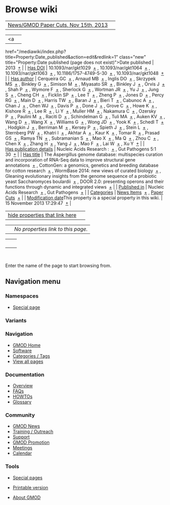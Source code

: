 



<span id="top"></span>




# <span dir="auto">Browse wiki</span>






|  |  |
|----|----|
| [News/GMOD Paper Cuts, Nov 15th, 2013](/wiki/News/GMOD_Paper_Cuts,_Nov_15th,_2013 "News/GMOD Paper Cuts, Nov 15th, 2013") |  |

|  |  |
|----|----|
| <a
href="/mediawiki/index.php?title=Property:Date_published&amp;action=edit&amp;redlink=1"
class="new"
title="Property:Date published (page does not exist)">Date published</a> | <span class="smwb-value">2013  <span class="smwsearch">[+](/wiki/Special%3ASearchByProperty/Date-20published/2013 "Special%3ASearchByProperty/Date-20published/2013")</span></span> |
| <a
href="/mediawiki/index.php?title=Property:Has_DOI&amp;action=edit&amp;redlink=1"
class="new" title="Property:Has DOI (page does not exist)">Has DOI</a> | <span class="smwb-value">10.1093/nar/gkt1029  <span class="smwsearch">[+](/wiki/Special%3ASearchByProperty/Has-20DOI/10.1093-2Fnar-2Fgkt1029 "Special%3ASearchByProperty/Has-20DOI/10.1093-2Fnar-2Fgkt1029")</span></span> , <span class="smwb-value">10.1093/nar/gkt1064  <span class="smwsearch">[+](/wiki/Special%3ASearchByProperty/Has-20DOI/10.1093-2Fnar-2Fgkt1064 "Special%3ASearchByProperty/Has-20DOI/10.1093-2Fnar-2Fgkt1064")</span></span> , <span class="smwb-value">10.1093/nar/gkt1063  <span class="smwsearch">[+](/wiki/Special%3ASearchByProperty/Has-20DOI/10.1093-2Fnar-2Fgkt1063 "Special%3ASearchByProperty/Has-20DOI/10.1093-2Fnar-2Fgkt1063")</span></span> , <span class="smwb-value">10.1186/1757-4749-5-30  <span class="smwsearch">[+](/wiki/Special%3ASearchByProperty/Has-20DOI/10.1186-2F1757-2D4749-2D5-2D30 "Special%3ASearchByProperty/Has-20DOI/10.1186-2F1757-2D4749-2D5-2D30")</span></span> , <span class="smwb-value">10.1093/nar/gkt1048  <span class="smwsearch">[+](/wiki/Special%3ASearchByProperty/Has-20DOI/10.1093-2Fnar-2Fgkt1048 "Special%3ASearchByProperty/Has-20DOI/10.1093-2Fnar-2Fgkt1048")</span></span> |
| <a
href="/mediawiki/index.php?title=Property:Has_author&amp;action=edit&amp;redlink=1"
class="new"
title="Property:Has author (page does not exist)">Has author</a> | <span class="smwb-value">Cerqueira GC  <span class="smwsearch">[+](/wiki/Special%3ASearchByProperty/Has-20author/Cerqueira-20GC "Special%3ASearchByProperty/Has-20author/Cerqueira-20GC")</span></span> , <span class="smwb-value">Arnaud MB  <span class="smwsearch">[+](/wiki/Special%3ASearchByProperty/Has-20author/Arnaud-20MB "Special%3ASearchByProperty/Has-20author/Arnaud-20MB")</span></span> , <span class="smwb-value">Inglis DO  <span class="smwsearch">[+](/wiki/Special%3ASearchByProperty/Has-20author/Inglis-20DO "Special%3ASearchByProperty/Has-20author/Inglis-20DO")</span></span> , <span class="smwb-value">Skrzypek MS  <span class="smwsearch">[+](/wiki/Special%3ASearchByProperty/Has-20author/Skrzypek-20MS "Special%3ASearchByProperty/Has-20author/Skrzypek-20MS")</span></span> , <span class="smwb-value">Binkley G  <span class="smwsearch">[+](/wiki/Special%3ASearchByProperty/Has-20author/Binkley-20G "Special%3ASearchByProperty/Has-20author/Binkley-20G")</span></span> , <span class="smwb-value">Simison M  <span class="smwsearch">[+](/wiki/Special%3ASearchByProperty/Has-20author/Simison-20M "Special%3ASearchByProperty/Has-20author/Simison-20M")</span></span> , <span class="smwb-value">Miyasato SR  <span class="smwsearch">[+](/wiki/Special%3ASearchByProperty/Has-20author/Miyasato-20SR "Special%3ASearchByProperty/Has-20author/Miyasato-20SR")</span></span> , <span class="smwb-value">Binkley J  <span class="smwsearch">[+](/wiki/Special%3ASearchByProperty/Has-20author/Binkley-20J "Special%3ASearchByProperty/Has-20author/Binkley-20J")</span></span> , <span class="smwb-value">Orvis J  <span class="smwsearch">[+](/wiki/Special%3ASearchByProperty/Has-20author/Orvis-20J "Special%3ASearchByProperty/Has-20author/Orvis-20J")</span></span> , <span class="smwb-value">Shah P  <span class="smwsearch">[+](/wiki/Special%3ASearchByProperty/Has-20author/Shah-20P "Special%3ASearchByProperty/Has-20author/Shah-20P")</span></span> , <span class="smwb-value">Wymore F  <span class="smwsearch">[+](/wiki/Special%3ASearchByProperty/Has-20author/Wymore-20F "Special%3ASearchByProperty/Has-20author/Wymore-20F")</span></span> , <span class="smwb-value">Sherlock G  <span class="smwsearch">[+](/wiki/Special%3ASearchByProperty/Has-20author/Sherlock-20G "Special%3ASearchByProperty/Has-20author/Sherlock-20G")</span></span> , <span class="smwb-value">Wortman JR  <span class="smwsearch">[+](/wiki/Special%3ASearchByProperty/Has-20author/Wortman-20JR "Special%3ASearchByProperty/Has-20author/Wortman-20JR")</span></span> , <span class="smwb-value">Yu J  <span class="smwsearch">[+](/wiki/Special%3ASearchByProperty/Has-20author/Yu-20J "Special%3ASearchByProperty/Has-20author/Yu-20J")</span></span> , <span class="smwb-value">Jung S  <span class="smwsearch">[+](/wiki/Special%3ASearchByProperty/Has-20author/Jung-20S "Special%3ASearchByProperty/Has-20author/Jung-20S")</span></span> , <span class="smwb-value">Cheng CH  <span class="smwsearch">[+](/wiki/Special%3ASearchByProperty/Has-20author/Cheng-20CH "Special%3ASearchByProperty/Has-20author/Cheng-20CH")</span></span> , <span class="smwb-value">Ficklin SP  <span class="smwsearch">[+](/wiki/Special%3ASearchByProperty/Has-20author/Ficklin-20SP "Special%3ASearchByProperty/Has-20author/Ficklin-20SP")</span></span> , <span class="smwb-value">Lee T  <span class="smwsearch">[+](/wiki/Special%3ASearchByProperty/Has-20author/Lee-20T "Special%3ASearchByProperty/Has-20author/Lee-20T")</span></span> , <span class="smwb-value">Zheng P  <span class="smwsearch">[+](/wiki/Special%3ASearchByProperty/Has-20author/Zheng-20P "Special%3ASearchByProperty/Has-20author/Zheng-20P")</span></span> , <span class="smwb-value">Jones D  <span class="smwsearch">[+](/wiki/Special%3ASearchByProperty/Has-20author/Jones-20D "Special%3ASearchByProperty/Has-20author/Jones-20D")</span></span> , <span class="smwb-value">Percy RG  <span class="smwsearch">[+](/wiki/Special%3ASearchByProperty/Has-20author/Percy-20RG "Special%3ASearchByProperty/Has-20author/Percy-20RG")</span></span> , <span class="smwb-value">Main D  <span class="smwsearch">[+](/wiki/Special%3ASearchByProperty/Has-20author/Main-20D "Special%3ASearchByProperty/Has-20author/Main-20D")</span></span> , <span class="smwb-value">Harris TW  <span class="smwsearch">[+](/wiki/Special%3ASearchByProperty/Has-20author/Harris-20TW "Special%3ASearchByProperty/Has-20author/Harris-20TW")</span></span> , <span class="smwb-value">Baran J  <span class="smwsearch">[+](/wiki/Special%3ASearchByProperty/Has-20author/Baran-20J "Special%3ASearchByProperty/Has-20author/Baran-20J")</span></span> , <span class="smwb-value">Bieri T  <span class="smwsearch">[+](/wiki/Special%3ASearchByProperty/Has-20author/Bieri-20T "Special%3ASearchByProperty/Has-20author/Bieri-20T")</span></span> , <span class="smwb-value">Cabunoc A  <span class="smwsearch">[+](/wiki/Special%3ASearchByProperty/Has-20author/Cabunoc-20A "Special%3ASearchByProperty/Has-20author/Cabunoc-20A")</span></span> , <span class="smwb-value">Chan J  <span class="smwsearch">[+](/wiki/Special%3ASearchByProperty/Has-20author/Chan-20J "Special%3ASearchByProperty/Has-20author/Chan-20J")</span></span> , <span class="smwb-value">Chen WJ  <span class="smwsearch">[+](/wiki/Special%3ASearchByProperty/Has-20author/Chen-20WJ "Special%3ASearchByProperty/Has-20author/Chen-20WJ")</span></span> , <span class="smwb-value">Davis P  <span class="smwsearch">[+](/wiki/Special%3ASearchByProperty/Has-20author/Davis-20P "Special%3ASearchByProperty/Has-20author/Davis-20P")</span></span> , <span class="smwb-value">Done J  <span class="smwsearch">[+](/wiki/Special%3ASearchByProperty/Has-20author/Done-20J "Special%3ASearchByProperty/Has-20author/Done-20J")</span></span> , <span class="smwb-value">Grove C  <span class="smwsearch">[+](/wiki/Special%3ASearchByProperty/Has-20author/Grove-20C "Special%3ASearchByProperty/Has-20author/Grove-20C")</span></span> , <span class="smwb-value">Howe K  <span class="smwsearch">[+](/wiki/Special%3ASearchByProperty/Has-20author/Howe-20K "Special%3ASearchByProperty/Has-20author/Howe-20K")</span></span> , <span class="smwb-value">Kishore R  <span class="smwsearch">[+](/wiki/Special%3ASearchByProperty/Has-20author/Kishore-20R "Special%3ASearchByProperty/Has-20author/Kishore-20R")</span></span> , <span class="smwb-value">Lee R  <span class="smwsearch">[+](/wiki/Special%3ASearchByProperty/Has-20author/Lee-20R "Special%3ASearchByProperty/Has-20author/Lee-20R")</span></span> , <span class="smwb-value">Li Y  <span class="smwsearch">[+](/wiki/Special%3ASearchByProperty/Has-20author/Li-20Y "Special%3ASearchByProperty/Has-20author/Li-20Y")</span></span> , <span class="smwb-value">Muller HM  <span class="smwsearch">[+](/wiki/Special%3ASearchByProperty/Has-20author/Muller-20HM "Special%3ASearchByProperty/Has-20author/Muller-20HM")</span></span> , <span class="smwb-value">Nakamura C  <span class="smwsearch">[+](/wiki/Special%3ASearchByProperty/Has-20author/Nakamura-20C "Special%3ASearchByProperty/Has-20author/Nakamura-20C")</span></span> , <span class="smwb-value">Ozersky P  <span class="smwsearch">[+](/wiki/Special%3ASearchByProperty/Has-20author/Ozersky-20P "Special%3ASearchByProperty/Has-20author/Ozersky-20P")</span></span> , <span class="smwb-value">Paulini M  <span class="smwsearch">[+](/wiki/Special%3ASearchByProperty/Has-20author/Paulini-20M "Special%3ASearchByProperty/Has-20author/Paulini-20M")</span></span> , <span class="smwb-value">Raciti D  <span class="smwsearch">[+](/wiki/Special%3ASearchByProperty/Has-20author/Raciti-20D "Special%3ASearchByProperty/Has-20author/Raciti-20D")</span></span> , <span class="smwb-value">Schindelman G  <span class="smwsearch">[+](/wiki/Special%3ASearchByProperty/Has-20author/Schindelman-20G "Special%3ASearchByProperty/Has-20author/Schindelman-20G")</span></span> , <span class="smwb-value">Tuli MA  <span class="smwsearch">[+](/wiki/Special%3ASearchByProperty/Has-20author/Tuli-20MA "Special%3ASearchByProperty/Has-20author/Tuli-20MA")</span></span> , <span class="smwb-value">Auken KV  <span class="smwsearch">[+](/wiki/Special%3ASearchByProperty/Has-20author/Auken-20KV "Special%3ASearchByProperty/Has-20author/Auken-20KV")</span></span> , <span class="smwb-value">Wang D  <span class="smwsearch">[+](/wiki/Special%3ASearchByProperty/Has-20author/Wang-20D "Special%3ASearchByProperty/Has-20author/Wang-20D")</span></span> , <span class="smwb-value">Wang X  <span class="smwsearch">[+](/wiki/Special%3ASearchByProperty/Has-20author/Wang-20X "Special%3ASearchByProperty/Has-20author/Wang-20X")</span></span> , <span class="smwb-value">Williams G  <span class="smwsearch">[+](/wiki/Special%3ASearchByProperty/Has-20author/Williams-20G "Special%3ASearchByProperty/Has-20author/Williams-20G")</span></span> , <span class="smwb-value">Wong JD  <span class="smwsearch">[+](/wiki/Special%3ASearchByProperty/Has-20author/Wong-20JD "Special%3ASearchByProperty/Has-20author/Wong-20JD")</span></span> , <span class="smwb-value">Yook K  <span class="smwsearch">[+](/wiki/Special%3ASearchByProperty/Has-20author/Yook-20K "Special%3ASearchByProperty/Has-20author/Yook-20K")</span></span> , <span class="smwb-value">Schedl T  <span class="smwsearch">[+](/wiki/Special%3ASearchByProperty/Has-20author/Schedl-20T "Special%3ASearchByProperty/Has-20author/Schedl-20T")</span></span> , <span class="smwb-value">Hodgkin J  <span class="smwsearch">[+](/wiki/Special%3ASearchByProperty/Has-20author/Hodgkin-20J "Special%3ASearchByProperty/Has-20author/Hodgkin-20J")</span></span> , <span class="smwb-value">Berriman M  <span class="smwsearch">[+](/wiki/Special%3ASearchByProperty/Has-20author/Berriman-20M "Special%3ASearchByProperty/Has-20author/Berriman-20M")</span></span> , <span class="smwb-value">Kersey P  <span class="smwsearch">[+](/wiki/Special%3ASearchByProperty/Has-20author/Kersey-20P "Special%3ASearchByProperty/Has-20author/Kersey-20P")</span></span> , <span class="smwb-value">Spieth J  <span class="smwsearch">[+](/wiki/Special%3ASearchByProperty/Has-20author/Spieth-20J "Special%3ASearchByProperty/Has-20author/Spieth-20J")</span></span> , <span class="smwb-value">Stein L  <span class="smwsearch">[+](/wiki/Special%3ASearchByProperty/Has-20author/Stein-20L "Special%3ASearchByProperty/Has-20author/Stein-20L")</span></span> , <span class="smwb-value">Sternberg PW  <span class="smwsearch">[+](/wiki/Special%3ASearchByProperty/Has-20author/Sternberg-20PW "Special%3ASearchByProperty/Has-20author/Sternberg-20PW")</span></span> , <span class="smwb-value">Khatri I  <span class="smwsearch">[+](/wiki/Special%3ASearchByProperty/Has-20author/Khatri-20I "Special%3ASearchByProperty/Has-20author/Khatri-20I")</span></span> , <span class="smwb-value">Akhtar A  <span class="smwsearch">[+](/wiki/Special%3ASearchByProperty/Has-20author/Akhtar-20A "Special%3ASearchByProperty/Has-20author/Akhtar-20A")</span></span> , <span class="smwb-value">Kaur K  <span class="smwsearch">[+](/wiki/Special%3ASearchByProperty/Has-20author/Kaur-20K "Special%3ASearchByProperty/Has-20author/Kaur-20K")</span></span> , <span class="smwb-value">Tomar R  <span class="smwsearch">[+](/wiki/Special%3ASearchByProperty/Has-20author/Tomar-20R "Special%3ASearchByProperty/Has-20author/Tomar-20R")</span></span> , <span class="smwb-value">Prasad GS  <span class="smwsearch">[+](/wiki/Special%3ASearchByProperty/Has-20author/Prasad-20GS "Special%3ASearchByProperty/Has-20author/Prasad-20GS")</span></span> , <span class="smwb-value">Ramya TN  <span class="smwsearch">[+](/wiki/Special%3ASearchByProperty/Has-20author/Ramya-20TN "Special%3ASearchByProperty/Has-20author/Ramya-20TN")</span></span> , <span class="smwb-value">Subramanian S  <span class="smwsearch">[+](/wiki/Special%3ASearchByProperty/Has-20author/Subramanian-20S "Special%3ASearchByProperty/Has-20author/Subramanian-20S")</span></span> , <span class="smwb-value">Mao X  <span class="smwsearch">[+](/wiki/Special%3ASearchByProperty/Has-20author/Mao-20X "Special%3ASearchByProperty/Has-20author/Mao-20X")</span></span> , <span class="smwb-value">Ma Q  <span class="smwsearch">[+](/wiki/Special%3ASearchByProperty/Has-20author/Ma-20Q "Special%3ASearchByProperty/Has-20author/Ma-20Q")</span></span> , <span class="smwb-value">Zhou C  <span class="smwsearch">[+](/wiki/Special%3ASearchByProperty/Has-20author/Zhou-20C "Special%3ASearchByProperty/Has-20author/Zhou-20C")</span></span> , <span class="smwb-value">Chen X  <span class="smwsearch">[+](/wiki/Special%3ASearchByProperty/Has-20author/Chen-20X "Special%3ASearchByProperty/Has-20author/Chen-20X")</span></span> , <span class="smwb-value">Zhang H  <span class="smwsearch">[+](/wiki/Special%3ASearchByProperty/Has-20author/Zhang-20H "Special%3ASearchByProperty/Has-20author/Zhang-20H")</span></span> , <span class="smwb-value">Yang J  <span class="smwsearch">[+](/wiki/Special%3ASearchByProperty/Has-20author/Yang-20J "Special%3ASearchByProperty/Has-20author/Yang-20J")</span></span> , <span class="smwb-value">Mao F  <span class="smwsearch">[+](/wiki/Special%3ASearchByProperty/Has-20author/Mao-20F "Special%3ASearchByProperty/Has-20author/Mao-20F")</span></span> , <span class="smwb-value">Lai W  <span class="smwsearch">[+](/wiki/Special%3ASearchByProperty/Has-20author/Lai-20W "Special%3ASearchByProperty/Has-20author/Lai-20W")</span></span> , <span class="smwb-value">Xu Y  <span class="smwsearch">[+](/wiki/Special%3ASearchByProperty/Has-20author/Xu-20Y "Special%3ASearchByProperty/Has-20author/Xu-20Y")</span></span> |
| <a
href="/mediawiki/index.php?title=Property:Has_publication_details&amp;action=edit&amp;redlink=1"
class="new"
title="Property:Has publication details (page does not exist)">Has publication details</a> | <span class="smwb-value">Nucleic Acids Research :  <span class="smwsearch">[+](/wiki/Special%3ASearchByProperty/Has-20publication-20details/Nucleic-20Acids-20Research-20: "Special%3ASearchByProperty/Has-20publication-20details/Nucleic-20Acids-20Research-20:")</span></span> , <span class="smwb-value">Gut Pathogens 5:1 30  <span class="smwsearch">[+](/wiki/Special%3ASearchByProperty/Has-20publication-20details/Gut-20Pathogens-205:1-2030 "Special%3ASearchByProperty/Has-20publication-20details/Gut-20Pathogens-205:1-2030")</span></span> |
| [Has title](/wiki/Property%3AHas_title "Property:Has title") | <span class="smwb-value">The Aspergillus genome database: multispecies curation and incorporation of RNA-Seq data to improve structural gene annotations  <span class="smwsearch">[+](/wiki/Special%3ASearchByProperty/Has-20title/The-20Aspergillus-20genome-20database%3A-20multispecies-20curation-20and-20incorporation-20of-20RNA-2DSeq-20data-20to-20improve-20structural-20gene-20annotations "Special%3ASearchByProperty/Has-20title/The-20Aspergillus-20genome-20database%3A-20multispecies-20curation-20and-20incorporation-20of-20RNA-2DSeq-20data-20to-20improve-20structural-20gene-20annotations")</span></span> , <span class="smwb-value">CottonGen: a genomics, genetics and breeding database for cotton research  <span class="smwsearch">[+](/wiki/Special%3ASearchByProperty/Has-20title/CottonGen%3A-20a-20genomics,-20genetics-20and-20breeding-20database-20for-20cotton-20research "Special%3ASearchByProperty/Has-20title/CottonGen%3A-20a-20genomics,-20genetics-20and-20breeding-20database-20for-20cotton-20research")</span></span> , <span class="smwb-value">WormBase 2014: new views of curated biology  <span class="smwsearch">[+](/wiki/Special%3ASearchByProperty/Has-20title/WormBase-202014%3A-20new-20views-20of-20curated-20biology "Special%3ASearchByProperty/Has-20title/WormBase-202014%3A-20new-20views-20of-20curated-20biology")</span></span> , <span class="smwb-value">Gleaning evolutionary insights from the genome sequence of a probiotic yeast Saccharomyces boulardii  <span class="smwsearch">[+](/wiki/Special%3ASearchByProperty/Has-20title/Gleaning-20evolutionary-20insights-20from-20the-20genome-20sequence-20of-20a-20probiotic-20yeast-20Saccharomyces-20boulardii "Special%3ASearchByProperty/Has-20title/Gleaning-20evolutionary-20insights-20from-20the-20genome-20sequence-20of-20a-20probiotic-20yeast-20Saccharomyces-20boulardii")</span></span> , <span class="smwb-value">DOOR 2.0: presenting operons and their functions through dynamic and integrated views  <span class="smwsearch">[+](/wiki/Special%3ASearchByProperty/Has-20title/DOOR-202.0:-20presenting-20operons-20and-20their-20functions-20through-20dynamic-20and-20integrated-20views "Special%3ASearchByProperty/Has-20title/DOOR-202.0:-20presenting-20operons-20and-20their-20functions-20through-20dynamic-20and-20integrated-20views")</span></span> |
| <a
href="/mediawiki/index.php?title=Property:Published_in&amp;action=edit&amp;redlink=1"
class="new"
title="Property:Published in (page does not exist)">Published in</a> | <span class="smwb-value">Nucleic Acids Research  <span class="smwsearch">[+](/wiki/Special%3ASearchByProperty/Published-20in/Nucleic-20Acids-20Research "Special%3ASearchByProperty/Published-20in/Nucleic-20Acids-20Research")</span></span> , <span class="smwb-value">Gut Pathogens  <span class="smwsearch">[+](/wiki/Special%3ASearchByProperty/Published-20in/Gut-20Pathogens "Special%3ASearchByProperty/Published-20in/Gut-20Pathogens")</span></span> |
| [Categories](/wiki/Special%3ACategories "Special%3ACategories") | <span class="smwb-value">[News Items](/wiki/Category%3ANews_Items "Category%3ANews Items")  <span class="smwsearch">[+](/wiki/Special%3ASearchByProperty/News-20Items "Special%3ASearchByProperty/News-20Items")</span></span> , <span class="smwb-value">[Paper Cuts](/wiki/Category%3APaper_Cuts "Category%3APaper Cuts")  <span class="smwsearch">[+](/wiki/Special%3ASearchByProperty/Paper-20Cuts "Special%3ASearchByProperty/Paper-20Cuts")</span></span> |
| <span class="smw-highlighter" data-type="1" state="inline" data-title="Property"><span class="smwbuiltin">[Modification date](/wiki/Property:Modification_date "Property:Modification date")</span><span class="smwttcontent">This property is a special property in this wiki.</span></span> | <span class="smwb-value">15 November 2013 17:29:47  <span class="smwsearch">[+](/wiki/Special%3ASearchByProperty/Modification-20date/15-20November-202013-2017:29:47 "Special%3ASearchByProperty/Modification-20date/15-20November-202013-2017:29:47")</span></span> |

<span id="smw_browse_incoming"></span>

|  |  |
|----|----|
| [hide properties that link here](/mediawiki/index.php?title=Special:Browse&offset=0&dir=out&article=News%2FGMOD+Paper+Cuts%2C+Nov+15th%2C+2013)  |  |

|     |                                    |
|-----|------------------------------------|
|     | *No properties link to this page.* |

|     |     |
|-----|-----|
|     |     |

 

Enter the name of the page to start browsing from.  








## Navigation menu



### Namespaces

- <span id="ca-nstab-special">[Special
  page](/wiki/Special%3ABrowse/News-2FGMOD_Paper_Cuts,_Nov_15th,_2013 "This is a special page, you cannot edit the page itself")</span>


### 

### Variants[](#)









<a href="/wiki/Main_Page"
style="background-image: url(http://gmod.org/images/GMOD-cogs.png);"
title="Visit the main page"></a>


### Navigation



- <span id="n-GMOD-Home">[GMOD Home](/wiki/Main_Page)</span>
- <span id="n-Software">[Software](/wiki/GMOD_Components)</span>
- <span id="n-Categories-.2F-Tags">[Categories /
  Tags](/wiki/Categories)</span>
- <span id="n-View-all-pages">[View all
  pages](/wiki/Special:AllPages)</span>




### Documentation



- <span id="n-Overview">[Overview](/wiki/Overview)</span>
- <span id="n-FAQs">[FAQs](/wiki/Category%3AFAQ)</span>
- <span id="n-HOWTOs">[HOWTOs](/wiki/Category%3AHOWTO)</span>
- <span id="n-Glossary">[Glossary](/wiki/Glossary)</span>




### Community



- <span id="n-GMOD-News">[GMOD News](/wiki/GMOD_News)</span>
- <span id="n-Training-.2F-Outreach">[Training /
  Outreach](/wiki/Training_and_Outreach)</span>
- <span id="n-Support">[Support](/wiki/Support)</span>
- <span id="n-GMOD-Promotion">[GMOD
  Promotion](/wiki/GMOD_Promotion)</span>
- <span id="n-Meetings">[Meetings](/wiki/Meetings)</span>
- <span id="n-Calendar">[Calendar](/wiki/Calendar)</span>




### Tools



- <span id="t-specialpages"><a href="/wiki/Special%3ASpecialPages" accesskey="q"
  title="A list of all special pages [q]">Special pages</a></span>
- <span id="t-print"><a
  href="/mediawiki/index.php?title=Special%3ABrowse/News-2FGMOD_Paper_Cuts,_Nov_15th,_2013&amp;printable=yes"
  rel="alternate" accesskey="p"
  title="Printable version of this page [p]">Printable version</a></span>





- <span id="footer-places-about">[About
  GMOD](/wiki/GMOD%3AAbout "GMOD%3AAbout")</span>

<!-- -->




